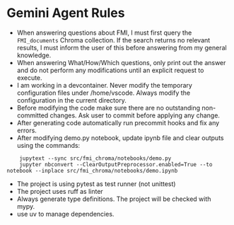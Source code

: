 # Gemini Agent Rules

- When answering questions about FMI, I must first query the `FMI_documents` Chroma collection. If the search returns no relevant results, I must inform the user of this before answering from my general knowledge.
- When answering What/How/Which questions, only print out the answer and do not perform any modifications until an explicit request to execute.
- I am working in a devcontainer. Never modify the temporary configuration files under /home/vscode. Always modify the configuration in the current directory.
- Before modifying the code make sure there are no outstanding non-committed changes. Ask user to commit before applying any change.
- After generating code automatically run precommit hooks and fix any errors.
- After modifying demo.py notebook, update ipynb file and clear outputs using the commands:
```
    jupytext --sync src/fmi_chroma/notebooks/demo.py
    jupyter nbconvert --ClearOutputPreprocessor.enabled=True --to notebook --inplace src/fmi_chroma/notebooks/demo.ipynb
```
- The project is using pytest as test runner (not unittest)
- The project uses ruff as linter
- Always generate type definitions. The project will be checked with mypy.
- use uv to manage dependencies.
